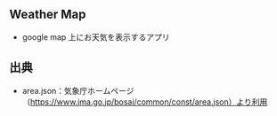 ## Weather Map
- google map 上にお天気を表示するアプリ

## 出典
- area.json：気象庁ホームページ　（https://www.jma.go.jp/bosai/common/const/area.json）より利用